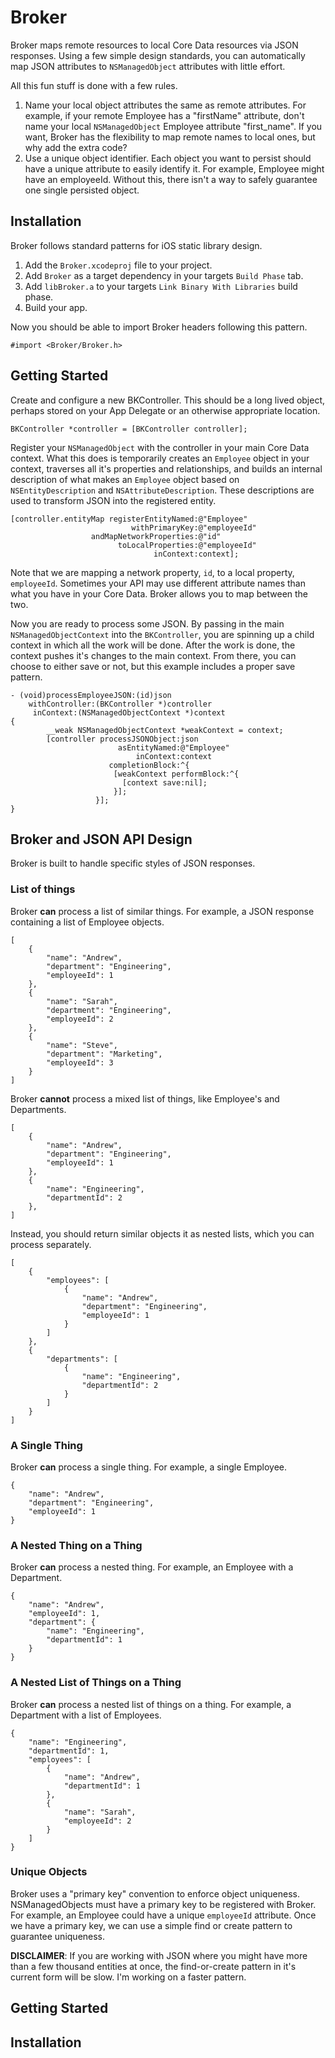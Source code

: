 # Broker

Broker maps remote resources to local Core Data resources via JSON responses. Using a few simple design standards, you can automatically map JSON attributes to `NSManagedObject` attributes with little effort.

All this fun stuff is done with a few rules.

1. Name your local object attributes the same as remote attributes. For example, if your remote Employee has a "firstName" attribute, don't name your local `NSManagedObject` Employee attribute "first_name". If you want, Broker has the flexibility to map remote names to local ones, but why add the extra code?
2. Use a unique object identifier. Each object you want to persist should have a unique attribute to easily identify it. For example, Employee might have an employeeId. Without this, there isn't a way to safely guarantee one single persisted object.

## Installation

Broker follows standard patterns for iOS static library design.

1. Add the `Broker.xcodeproj` file to your project.
2. Add `Broker` as a target dependency in your targets `Build Phase` tab.
3. Add `libBroker.a` to your targets `Link Binary With Libraries` build phase.
4. Build your app.

Now you should be able to import Broker headers following this pattern.

	#import <Broker/Broker.h>

## Getting Started

Create and configure a new BKController. This should be a long lived object, perhaps stored on your App Delegate or an otherwise appropriate location.

	BKController *controller = [BKController controller];

Register your `NSManagedObject` with the controller in your main Core Data context. What this does is temporarily creates an `Employee` object in your context, traverses all it's properties and relationships, and builds an internal description of what makes an `Employee` object based on `NSEntityDescription` and `NSAttributeDescription`. These descriptions are used to transform JSON into the registered entity.

    [controller.entityMap registerEntityNamed:@"Employee"
                               withPrimaryKey:@"employeeId"
                      andMapNetworkProperties:@"id"
                            toLocalProperties:@"employeeId"
                                    inContext:context];

Note that we are mapping a network property, `id`, to a local property, `employeeId`. Sometimes your API may use different attribute names than what you have in your Core Data. Broker allows you to map between the two.

Now you are ready to process some JSON. By passing in the main `NSManagedObjectContext` into the `BKController`, you are spinning up a child context in which all the work will be done. After the work is done, the context pushes it's changes to the main context. From there, you can choose to either save or not, but this example includes a proper save pattern.

	- (void)processEmployeeJSON:(id)json 
		withController:(BKController *)controller
		 inContext:(NSManagedObjectContext *)context
	{
			__weak NSManagedObjectContext *weakContext = context;
		    [controller processJSONObject:json
                        	asEntityNamed:@"Employee"
                          		inContext:context
                      	  completionBlock:^{
                           [weakContext performBlock:^{
       						 [context save:nil];
    					   }];
                       }];
	}

## Broker and JSON API Design

Broker is built to handle specific styles of JSON responses.

### List of things

Broker **can** process a list of similar things. For example, a JSON response containing a list of Employee objects.

	[
	    {
	        "name": "Andrew",
	        "department": "Engineering",
	        "employeeId": 1
	    },
	    {
	        "name": "Sarah",
	        "department": "Engineering",
	        "employeeId": 2
	    },
	    {
	        "name": "Steve",
	        "department": "Marketing",
	        "employeeId": 3
	    }
	]
	
Broker **cannot** process a mixed list of things, like Employee's and Departments.

	[
	    {
	        "name": "Andrew",
	        "department": "Engineering",
	        "employeeId": 1
	    },
	    {
	        "name": "Engineering",
	        "departmentId": 2
	    },
	]

Instead, you should return similar objects it as nested lists, which you can process separately.

	[
	    {
	        "employees": [
	            {
	                "name": "Andrew",
	                "department": "Engineering",
	                "employeeId": 1
	            }
	        ]
	    },
	    {
	        "departments": [
	            {
	                "name": "Engineering",
	                "departmentId": 2
	            }
	        ]
	    }
	]

### A Single Thing

Broker **can** process a single thing. For example, a single Employee.

	{
	    "name": "Andrew",
	    "department": "Engineering",
	    "employeeId": 1
	}
	
### A Nested Thing on a Thing

Broker **can** process a nested thing. For example, an Employee with a Department.

	{
	    "name": "Andrew",
	    "employeeId": 1,
	    "department": {
	        "name": "Engineering",
	        "departmentId": 1
	    }
	}
	
### A Nested List of Things on a Thing

Broker **can** process a nested list of things on a thing. For example, a Department with a list of Employees.

	{
	    "name": "Engineering",
	    "departmentId": 1,
	    "employees": [
	        {
	            "name": "Andrew",
	            "departmentId": 1
	        },
	        {
	            "name": "Sarah",
	            "employeeId": 2
	        }
	    ]
	}

### Unique Objects

Broker uses a "primary key" convention to enforce object uniqueness. NSManagedObjects must have a primary key to be registered with Broker. For example, an Employee could have a unique `employeeId` attribute. Once we have a primary key, we can use a simple find or create pattern to guarantee uniqueness. 

**DISCLAIMER**: If you are working with JSON where you might have more than a few thousand entities at once, the find-or-create pattern in it's current form will be slow. I'm working on a faster pattern.

## Getting Started

## Installation


